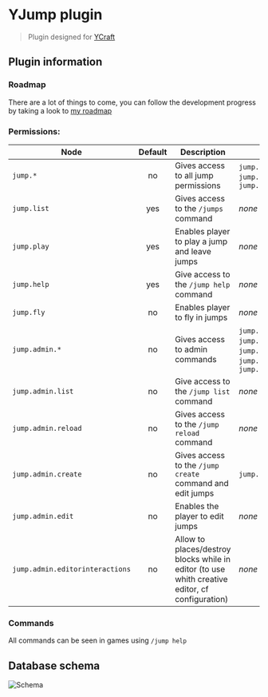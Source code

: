 YJump plugin
============

> Plugin designed for [YCraft](https://ycraft.fr)

## Plugin information

### Roadmap
There are a lot of things to come, you can follow the development progress by taking a look to
[my roadmap](https://www.notion.so/nowtryz/ae979233fb1e4599ba3b148608918f96)

### Permissions:

| Node                            | Default | Description                                               | Children
|---------------------------------|:-------:|-----------------------------------------------------------|---------
| `jump.*`                        | no      | Gives access to all jump permissions                      | `jump.list`, `jump.play`, `jump.help`, `jump.fly`, `jump.admin.*`
| `jump.list`                     | yes     | Gives access to the `/jumps` command                      | *none*
| `jump.play`                     | yes     | Enables player to play a jump and leave jumps             | *none*
| `jump.help`                     | yes     | Give access to the `/jump help` command                   | *none*
| `jump.fly`                      | no      | Enables player to fly in jumps                            | *none*
| `jump.admin.*`                  | no      | Gives access to admin commands                            | `jump.admin.list`, `jump.admin.reload`, `jump.admin.create`, `jump.admin.edit`, `jump.admin.editorinteractions`
| `jump.admin.list`               | no      | Give access to the `/jump list` command                   | *none*
| `jump.admin.reload`             | no      | Gives access to the `/jump reload` command                | *none*
| `jump.admin.create`             | no      | Gives access to the `/jump create` command and edit jumps | `jump.admin.edit`
| `jump.admin.edit`               | no      | Enables the player to edit jumps                          | *none*
| `jump.admin.editorinteractions` | no      | Allow to places/destroy blocks while in editor (to use whith creative editor, cf configuration) | *none*

### Commands
All commands can be seen in games using `/jump help`

## Database schema

![Schema](http://yuml.me/91c8cd14.svg)
<!--
[Score{bg:yellowgreen}]0..*-1>[Jump{bg:orange}]
[Jump]<>1-checkpoints 0..*>[Location]
[Jump]<>1-spawn 0..1>[Location]
[Jump]<>1-start 0..1>[Location]
[Jump]<>1-end 0..1>[Location]

// Add more detail
[Jump|name: string; description: string|spawn: Location;start: Location; end: Location; item: ItemStack (serialized)]
[Score|player: UUID; duration: long]
[Location|world: string; x: double; y: double; z: double; pitch: float; yaw: float]
-->
